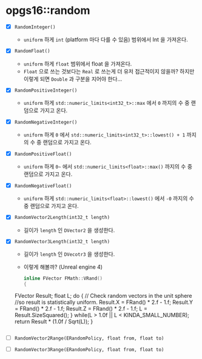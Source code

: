 # opgs16::random

* [x] `RandomInteger()`

  * `uniform` 하게 `int` (platform 마다 다를 수 있음) 범위에서 Int 을 가져온다.

* [x] `RandomFloat()`

  * `uniform` 하게 `float` 범위에서 float 을 가져온다.
  * `Float` 으로 쓰는 것보다는 `Real` 로 쓰는게 더 유저 접근적이지 않을까? 하지만 이렇게 되면 `Double` 과 구분을 지어야 한다...

* [x] `RandomPositiveInteger()`

  * `uniform` 하게 `std::numeric_limits<int32_t>::max` 에서 `0` 까지의 수 중 랜덤으로 가지고 온다.

* [x] `RandomNegativeInteger()`

  * `uniform` 하게 `0` 에서 `std::numeric_limits<int32_t>::lowest() + 1` 까지의 수 중 랜덤으로 가지고 온다.

* [x] `RandomPositiveFloat()` 

  * `uniform` 하게 `0~` 에서 `std::numeric_limits<float>::max()` 까지의 수 중 랜덤으로 가지고 온다.

* [x] `RandomNegativeFloat()`

  * `uniform` 하게 `std::numeric_limits<float>::lowest()` 에서 `-0` 까지의 수 중 랜덤으로 가지고 온다.

* [x] `RandomVector2Length(int32_t length)`

  * 길이가 `length` 인 `DVector2` 을 생성한다.

* [x] `RandomVector3Length(int32_t length)`

  * 길이가 `length` 인 `DVecotr3` 을 생성한다.

  * 이렇게 해볼까? (Unreal engine 4)

    ``` c++
    inline FVector FMath::VRand()
    {
  FVector Result;
  float L;
  do
  {
    // Check random vectors in the unit sphere 
    //so result is statistically uniform.
    Result.X = FRand() * 2.f - 1.f;
    Result.Y = FRand() * 2.f - 1.f;
    Result.Z = FRand() * 2.f - 1.f;
    L = Result.SizeSquared();
  }
  while(L > 1.0f || L < KINDA_SMALL_NUMBER);
  return Result * (1.0f / Sqrt(L));
    }
    ```

* [ ] `RandomVector2Range(ERandomPolicy, float from, float to)`

* [ ] `RandomVector3Range(ERandomPolicy, float from, float to)`

